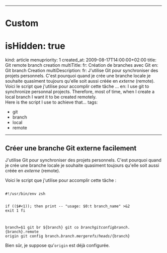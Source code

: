 -----

# Custom 
# isHidden: true
kind: article
menupriority: 1
created_at: 2009-08-17T14:00:00+02:00
title: Git remote branch creation
multiTitle: 
    fr: Création de branches avec Git
    en: Git branch Creation
multiDescription:
    fr: J'utilise Git pour synchroniser des projets personnels.  C'est pourquoi quand je crée une branche locale je souhaite quasiment toujours qu'elle soit aussi créée en <em>externe</em> (remote).<br/>Voici le script que j'utilise pour accomplir cette tâche ...
    en: I use git to synchronize personnal projects.  Therefore, most of time, when I create a local branch I want it to be created remotely.<br/>Here is the script I use to achieve that&hellip;
tags:
  - git
  - branch
  - local
  - remote

-----

## Créer une branche Git externe facilement


J'utilise Git pour synchroniser des projets personnels. 
C'est pourquoi quand je crée une branche locale je souhaite quasiment toujours qu'elle soit aussi créée en *externe* (remote).



Voici le script que j'utilise pour accomplir cette tâche : 


<div>
    <code class="zsh" file="git-create-new-branch.sh">
#!/usr/bin/env zsh

if (($#<1)); then
    print -- "usage: $0:t branch_name" >&2
    exit 1
fi

branch=$1
git br ${branch}
git co ${branch}
git config branch.${branch}.remote origin
git config branch.${branch}.merge refs/heads/${branch}
    </code>
</div>

Bien sûr, je suppose qu'<code>origin</code> est déjà configurée.

